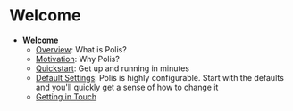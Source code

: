 # Welcome

* **[Welcome](welcome/README.md)**
  * [Overview](welcome/Overview.md): What is Polis?
  * [Motivation](welcome/Motivation.md): Why Polis?
  * [Quickstart](welcome/Quickstart.md): Get up and running in minutes
  * [Default Settings](welcome/DefaultSettings.md): Polis is highly configurable. Start with the defaults and you'll quickly get a sense of how to change it
  * [Getting in Touch](welcome/GettingInTouch.md)